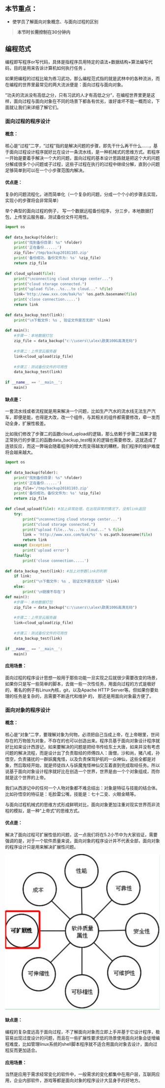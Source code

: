 ## 本节重点：

* 使学员了解面向对象概念、与面向过程的区别

> **本节时长需控制在30分钟内**

## 编程范式

编程即写程序or写代码，具体是指程序员用特定的语法+数据结构+算法编写代码，目的是用来告诉计算机如何执行任务 。

如果把编程的过程比喻为练习武功，那么编程范式指的就是武林中的各种流派，而在编程的世界里最常见的两大流派便是：面向过程与面向对象。

“功夫的流派没有高低之分，只有习武的人才有高低之分“，在编程世界里更是这样，面向过程与面向对象在不同的场景下都各有优劣，谁好谁坏不能一概而论，下面就让我们来详细了解它们。

### 面向过程的程序设计

#### 概念：

核心是“过程”二字，“过程”指的是解决问题的步骤，即先干什么再干什么......，基于面向过程设计程序就好比在设计一条流水线，是一种机械式的思维方式。若程序一开始是要着手解决一个大的问题，面向过程的基本设计思路就是把这个大的问题分解成很多个小问题或子过程，这些子过程在执行的过程中继续分解，直到小问题足够简单到可以在一个小步骤范围内解决。

#### **优点是**：

复杂的问题流程化，进而简单化（一个复杂的问题，分成一个个小的步骤去实现，实现小的步骤将会非常简单）

举个典型的面向过程的例子， 写一个数据远程备份程序， 分三步，本地数据打包，上传至云服务器，测试备份文件可用性。

```py
import os

def data_backup(folder):
    print("找到备份目录: %s" %folder)
    print('正在备份......')
    zip_file='/tmp/backup20181103.zip'
    print('备份成功，备份文件为: %s' %zip_file)
    return zip_file

def cloud_upload(file):
    print("\nconnecting cloud storage center...")
    print("cloud storage connected.")
    print("upload file...%s...to cloud..." %file)
    link='http://www.xxx.com/bak/%s' %os.path.basename(file)
    print('close connection.....')
    return link

def data_backup_test(link):
    print("\n下载文件: %s , 验证文件是否无损" %link)

def main():
    #步骤一：本地数据打包
    zip_file = data_backup("c:\\users\\alex\欧美100G高清无码")

    #步骤二：上传至云服务器
    link=cloud_upload(zip_file)

    #步骤三：测试备份文件的可用性
    data_backup_test(link)

if __name__ == '__main__':
    main()
```

#### **缺点是：**

一套流水线或者流程就是用来解决一个问题，比如生产汽水的流水线无法生产汽车，即便是能，也得是大改，改一个组件，与其相关的组件都需要修改，牵一发而动全身，扩展性极差。

比如我们修改了步骤二的函数cloud\_upload的逻辑，那么依赖于步骤二结果才能正常执行的步骤三的函数data\_backup\_test相关的逻辑也需要修改，这就造成了连锁反应，而这一弊端会随着程序的增大而变得越发的糟糕，我们程序的维护难度将会越来越大。

```py
import os

def data_backup(folder):
    print("找到备份目录: %s" %folder)
    print('正在备份......')
    zip_file='/tmp/backup20181103.zip'
    print('备份成功，备份文件为: %s' %zip_file)
    return zip_file

def cloud_upload(file): #加上异常处理，在出现异常的情况下，没有link返回
    try:
        print("\nconnecting cloud storage center...")
        print("cloud storage connected.")
        print("upload file...%s...to cloud..." % file)
        link = 'http://www.xxx.com/bak/%s' % os.path.basename(file)
        return link
    except Exception:
        print('upload error')
    finally:
        print('close connection.....')

def data_backup_test(link): #加上对参数link的判断
    if link:
        print("\n下载文件: %s , 验证文件是否无损" %link)
    else:
        print('\n链接不存在')
def main():
    #步骤一：本地数据打包
    zip_file = data_backup("c:\\users\\alex\欧美100G高清无码")

    #步骤二：上传至云服务器
    link=cloud_upload(zip_file)

    #步骤三：测试备份文件的可用性
    data_backup_test(link)

if __name__ == '__main__':
    main()
```

#### 应用场景：

面向过程的程序设计思想一般用于那些功能一旦实现之后就很少需要改变的场景， 如果你只是写一些简单的脚本，去做一些一次性任务，用面向过程的方式是极好的，著名的例子有Linux內核，git，以及Apache HTTP Server等。但如果你要处理的任务是复杂的，且需要不断迭代和维护 的， 那还是用面向对象最方便了。

### 面向对象的程序设计

#### 概念：

核心是“对象”二字，要理解对象为何物，必须把自己当成上帝，在上帝眼里，世间存在的万物皆为对象，不存在的也可以创造出来。程序员基于面向对象设计程序就好比如来设计西游记，如来要解决的问题是把经书传给东土大唐，如来并没有考虑问题的解决流程，而是设计出了负责取经的师傅四人：唐僧，沙和尚，猪八戒，孙悟空，负责骚扰的一群妖魔鬼怪，以及负责保驾护航的一众神仙，这些全都是对象，然后取经开始，就是师徒四人与妖魔鬼怪神仙交互着直到完成取经任务。所以说基于面向对象设计程序就好比在创造一个世界，世界是由一个个对象组成，而你就是这个世界的上帝。

我们从西游记中的任何一个人物对象都不难总结出：对象是特征与技能的结合体。比如孙悟空的特征是：毛脸雷公嘴，技能是：七十二变、火眼金睛等。

与面向过程机械式的思维方式形成鲜明对比，面向对象更加注重对现实世界而非流程的模拟，是一种“上帝式”的思维方式。

#### **优点是**：

解决了面向过程可扩展性低的问题，这一点我们将在5.2小节中为大家验证，需要强调的是，对于一个软件质量来说，面向对象的程序设计并不代表全部，面向对象的程序设计只是用来解决扩展性问题。

![](/assets/import.png)

#### 缺点是：

编程的复杂度远高于面向过程，不了解面向对象而立即上手并基于它设计程序，极容易出现过度设计的问题，而且在一些扩展性要求低的场景使用面向对象会徒增编程难度，比如管理linux系统的shell脚本程序就不适合用面向对象去设计，面向过程反而更加适合。

#### 应用场景：

当然是应用于需求经常变化的软件中，一般需求的变化都集中在用户层，互联网应用，企业内部软件，游戏等都是面向对象的程序设计大显身手的好地方。

